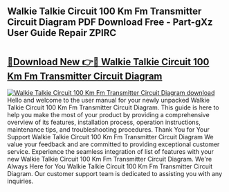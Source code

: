 ## Walkie Talkie Circuit 100 Km Fm Transmitter Circuit Diagram PDF Download Free - Part-gXz User Guide Repair ZPIRC

# <h2><a href="http://dflnq2w.blite.top/?on=Walkie+Talkie+Circuit+100+Km+Fm+Transmitter+Circuit+Diagram">🔗Download New 👉🔴 Walkie Talkie Circuit 100 Km Fm Transmitter Circuit Diagram</a></h2>

[![Walkie Talkie Circuit 100 Km Fm Transmitter Circuit Diagram download](https://i.imgur.com/lujVjoI.png)](http://dflnq2w.blite.top/?on=Walkie+Talkie+Circuit+100+Km+Fm+Transmitter+Circuit+Diagram)
Hello and welcome to the user manual for your newly unpacked Walkie Talkie Circuit 100 Km Fm Transmitter Circuit Diagram. This guide is here to help you make the most of your product by providing a comprehensive overview of its features, installation process, operation instructions, maintenance tips, and troubleshooting procedures. Thank You for Your Support Walkie Talkie Circuit 100 Km Fm Transmitter Circuit Diagram We value your feedback and are committed to providing exceptional customer service. Experience the seamless integration of list of features with your new Walkie Talkie Circuit 100 Km Fm Transmitter Circuit Diagram. We're Always Here for You Walkie Talkie Circuit 100 Km Fm Transmitter Circuit Diagram. Our customer support team is dedicated to assisting you with any inquiries.

